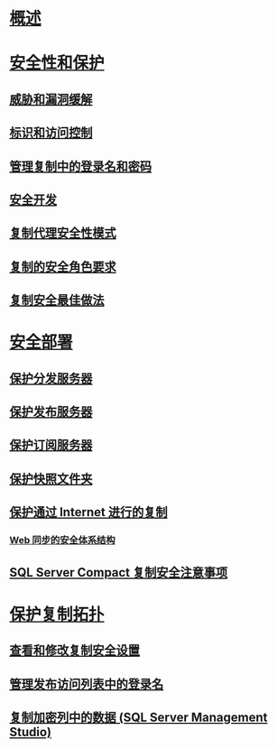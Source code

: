 # [概述](security-overview-replication.md)  
# [安全性和保护](security-and-protection-replication.md)  
## [威胁和漏洞缓解](threat-and-vulnerability-mitigation-replication.md)  
## [标识和访问控制](identity-and-access-control-replication.md)  
## [管理复制中的登录名和密码](manage-logins-and-passwords-in-replication.md)  
## [安全开发](secure-development-replication.md)  
## [复制代理安全性模式](replication-agent-security-model.md)  
## [复制的安全角色要求](security-role-requirements-for-replication.md)  
## [复制安全最佳做法](replication-security-best-practices.md)  
# [安全部署](secure-deployment-replication.md)  
## [保护分发服务器](secure-the-distributor.md)  
## [保护发布服务器](secure-the-publisher.md)  
## [保护订阅服务器](secure-the-subscriber.md)  
## [保护快照文件夹](secure-the-snapshot-folder.md)  
## [保护通过 Internet 进行的复制](securing-replication-over-the-internet.md)  
### [Web 同步的安全体系结构](security-architecture-for-web-synchronization.md)  
## [SQL Server Compact 复制安全注意事项](security-considerations-for-sql-server-compact-replication.md)  
# [保护复制拓扑](secure-a-replication-topology.md)  
## [查看和修改复制安全设置](view-and-modify-replication-security-settings.md)  
## [管理发布访问列表中的登录名](manage-logins-in-the-publication-access-list.md)  
## [复制加密列中的数据 (SQL Server Management Studio)](replicate-data-in-encrypted-columns-sql-server-management-studio.md)  
